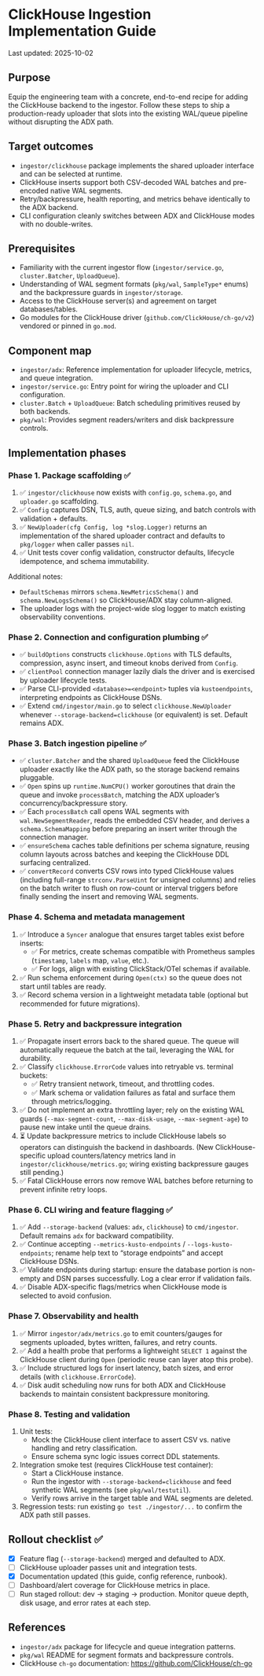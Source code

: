 # ClickHouse Ingestion Implementation Guide

Last updated: 2025-10-02

## Purpose

Equip the engineering team with a concrete, end-to-end recipe for adding the ClickHouse backend to the ingestor. Follow these steps to ship a production-ready uploader that slots into the existing WAL/queue pipeline without disrupting the ADX path.

## Target outcomes

- `ingestor/clickhouse` package implements the shared uploader interface and can be selected at runtime.
- ClickHouse inserts support both CSV-decoded WAL batches and pre-encoded native WAL segments.
- Retry/backpressure, health reporting, and metrics behave identically to the ADX backend.
- CLI configuration cleanly switches between ADX and ClickHouse modes with no double-writes.

## Prerequisites

- Familiarity with the current ingestor flow (`ingestor/service.go`, `cluster.Batcher`, `UploadQueue`).
- Understanding of WAL segment formats (`pkg/wal`, `SampleType*` enums) and the backpressure guards in `ingestor/storage`.
- Access to the ClickHouse server(s) and agreement on target databases/tables.
- Go modules for the ClickHouse driver (`github.com/ClickHouse/ch-go/v2`) vendored or pinned in `go.mod`.

## Component map

- `ingestor/adx`: Reference implementation for uploader lifecycle, metrics, and queue integration.
- `ingestor/service.go`: Entry point for wiring the uploader and CLI configuration.
- `cluster.Batch` + `UploadQueue`: Batch scheduling primitives reused by both backends.
- `pkg/wal`: Provides segment readers/writers and disk backpressure controls.

## Implementation phases

### Phase 1. Package scaffolding ✅

1. ✅ `ingestor/clickhouse` now exists with `config.go`, `schema.go`, and `uploader.go` scaffolding.
2. ✅ `Config` captures DSN, TLS, auth, queue sizing, and batch controls with validation + defaults.
3. ✅ `NewUploader(cfg Config, log *slog.Logger)` returns an implementation of the shared uploader contract and defaults to `pkg/logger` when caller passes `nil`.
4. ✅ Unit tests cover config validation, constructor defaults, lifecycle idempotence, and schema immutability.

Additional notes:
- `DefaultSchemas` mirrors `schema.NewMetricsSchema()` and `schema.NewLogsSchema()` so ClickHouse/ADX stay column-aligned.
- The uploader logs with the project-wide slog logger to match existing observability conventions.

### Phase 2. Connection and configuration plumbing ✅

- ✅ `buildOptions` constructs `clickhouse.Options` with TLS defaults, compression, async insert, and timeout knobs derived from `Config`.
- ✅ `clientPool` connection manager lazily dials the driver and is exercised by uploader lifecycle tests.
- ✅ Parse CLI-provided `<database>=<endpoint>` tuples via `kustoendpoints`, interpreting endpoints as ClickHouse DSNs.
- ✅ Extend `cmd/ingestor/main.go` to select `clickhouse.NewUploader` whenever `--storage-backend=clickhouse` (or equivalent) is set. Default remains ADX.

### Phase 3. Batch ingestion pipeline ✅

- ✅ `cluster.Batcher` and the shared `UploadQueue` feed the ClickHouse uploader exactly like the ADX path, so the storage backend remains pluggable.
- ✅ `Open` spins up `runtime.NumCPU()` worker goroutines that drain the queue and invoke `processBatch`, matching the ADX uploader’s concurrency/backpressure story.
- ✅ Each `processBatch` call opens WAL segments with `wal.NewSegmentReader`, reads the embedded CSV header, and derives a `schema.SchemaMapping` before preparing an insert writer through the connection manager.
- ✅ `ensureSchema` caches table definitions per schema signature, reusing column layouts across batches and keeping the ClickHouse DDL surfacing centralized.
- ✅ `convertRecord` converts CSV rows into typed ClickHouse values (including full-range `strconv.ParseUint` for unsigned columns) and relies on the batch writer to flush on row-count or interval triggers before finally sending the insert and removing WAL segments.

### Phase 4. Schema and metadata management

1. ✅ Introduce a `Syncer` analogue that ensures target tables exist before inserts:
   - ✅ For metrics, create schemas compatible with Prometheus samples (`timestamp`, `labels` map, `value`, etc.).
   - ✅ For logs, align with existing ClickStack/OTel schemas if available.
2. ✅ Run schema enforcement during `Open(ctx)` so the queue does not start until tables are ready.
3. ✅ Record schema version in a lightweight metadata table (optional but recommended for future migrations).

### Phase 5. Retry and backpressure integration

1. ✅ Propagate insert errors back to the shared queue. The queue will automatically requeue the batch at the tail, leveraging the WAL for durability.
2. ✅ Classify `clickhouse.ErrorCode` values into retryable vs. terminal buckets:
   - ✅ Retry transient network, timeout, and throttling codes.
   - ✅ Mark schema or validation failures as fatal and surface them through metrics/logging.
3. ✅ Do not implement an extra throttling layer; rely on the existing WAL guards (`--max-segment-count`, `--max-disk-usage`, `--max-segment-age`) to pause new intake until the queue drains.
4. ⏳ Update backpressure metrics to include ClickHouse labels so operators can distinguish the backend in dashboards. (New ClickHouse-specific upload counters/latency metrics land in `ingestor/clickhouse/metrics.go`; wiring existing backpressure gauges still pending.)
5. ✅ Fatal ClickHouse errors now remove WAL batches before returning to prevent infinite retry loops.

### Phase 6. CLI wiring and feature flagging ✅

1. ✅ Add `--storage-backend` (values: `adx`, `clickhouse`) to `cmd/ingestor`. Default remains `adx` for backward compatibility.
2. ✅ Continue accepting `--metrics-kusto-endpoints` / `--logs-kusto-endpoints`; rename help text to “storage endpoints” and accept ClickHouse DSNs.
3. ✅ Validate endpoints during startup: ensure the database portion is non-empty and DSN parses successfully. Log a clear error if validation fails.
4. ✅ Disable ADX-specific flags/metrics when ClickHouse mode is selected to avoid confusion.

### Phase 7. Observability and health

1. ✅ Mirror `ingestor/adx/metrics.go` to emit counters/gauges for segments uploaded, bytes written, failures, and retry counts.
2. ✅ Add a health probe that performs a lightweight `SELECT 1` against the ClickHouse client during `Open` (periodic reuse can layer atop this probe).
3. ✅ Include structured logs for insert latency, batch sizes, and error details (with `clickhouse.ErrorCode`).
4. ✅ Disk audit scheduling now runs for both ADX and ClickHouse backends to maintain consistent backpressure monitoring.

### Phase 8. Testing and validation

1. Unit tests:
   - Mock the ClickHouse client interface to assert CSV vs. native handling and retry classification.
   - Ensure schema sync logic issues correct DDL statements.
2. Integration smoke test (requires ClickHouse test container):
   - Start a ClickHouse instance.
   - Run the ingestor with `--storage-backend=clickhouse` and feed synthetic WAL segments (see `pkg/wal/testutil`).
   - Verify rows arrive in the target table and WAL segments are deleted.
3. Regression tests: run existing `go test ./ingestor/...` to confirm the ADX path still passes.

## Rollout checklist ✅

- [x] Feature flag (`--storage-backend`) merged and defaulted to ADX.
- [ ] ClickHouse uploader passes unit and integration tests.
- [x] Documentation updated (this guide, config reference, runbook).
- [ ] Dashboard/alert coverage for ClickHouse metrics in place.
- [ ] Run staged rollout: dev → staging → production. Monitor queue depth, disk usage, and error rates at each step.

## References

- `ingestor/adx` package for lifecycle and queue integration patterns.
- `pkg/wal` README for segment formats and backpressure controls.
- ClickHouse `ch-go` documentation: https://github.com/ClickHouse/ch-go
